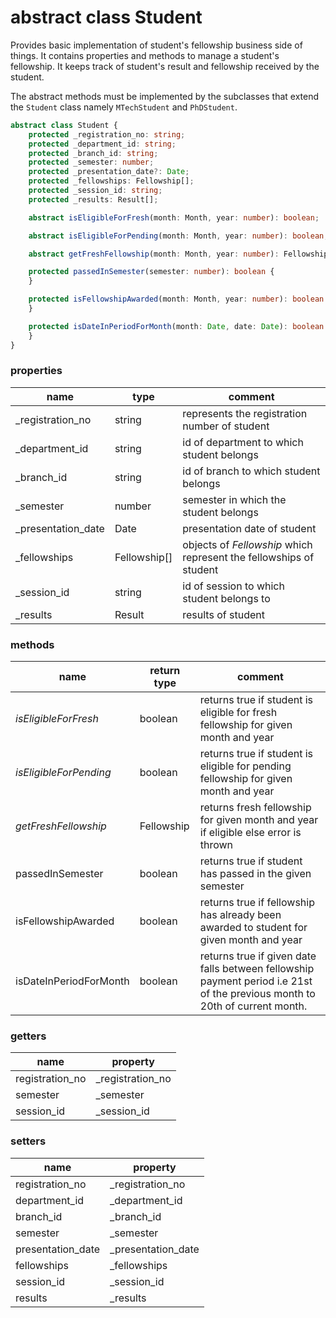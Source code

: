 # abstract class Student

Provides basic implementation of student's fellowship business side of things. It contains properties and 
methods to manage a student's fellowship. It keeps track of student's result and fellowship received by the student.

The abstract methods must be implemented by the subclasses that extend the `Student` class namely `MTechStudent` and `PhDStudent`.


```ts
abstract class Student {
    protected _registration_no: string;
    protected _department_id: string;
    protected _branch_id: string;
    protected _semester: number;
    protected _presentation_date?: Date;
    protected _fellowships: Fellowship[];
    protected _session_id: string;
    protected _results: Result[];

    abstract isEligibleForFresh(month: Month, year: number): boolean;

    abstract isEligibleForPending(month: Month, year: number): boolean;

    abstract getFreshFellowship(month: Month, year: number): Fellowship;

    protected passedInSemester(semester: number): boolean {
    }

    protected isFellowshipAwarded(month: Month, year: number): boolean {
    }

    protected isDateInPeriodForMonth(month: Date, date: Date): boolean {
    }
}
```

### properties

| name               | type         | comment                                                            |
|--------------------|--------------|--------------------------------------------------------------------|
| _registration_no   | string       | represents the registration number of student                      |
| _department_id     | string       | id of department to which student belongs                          |
| _branch_id         | string       | id of branch to which student belongs                              |
| _semester          | number       | semester in which the student belongs                              |
| _presentation_date | Date         | presentation date of student                                       |
| _fellowships       | Fellowship[] | objects of _Fellowship_ which represent the fellowships of student |
| _session_id        | string       | id of session to which student belongs to                          |
| _results           | Result       | results of student                                                 |

### methods

| name                   | return type | comment                                                                                                                     |
|------------------------|-------------|-----------------------------------------------------------------------------------------------------------------------------|
| _isEligibleForFresh_   | boolean     | returns true if student is eligible for fresh fellowship for given month and year                                           |
| _isEligibleForPending_ | boolean     | returns true if student is eligible for pending fellowship for given month and year                                         |
| _getFreshFellowship_   | Fellowship  | returns fresh fellowship for given month and year if eligible else error is thrown                                          |
| passedInSemester       | boolean     | returns true if student has passed in the given semester                                                                    |
| isFellowshipAwarded    | boolean     | returns true if fellowship has already been awarded to student for given month and year                                     |
| isDateInPeriodForMonth | boolean     | returns true if given date falls between fellowship payment period i.e 21st of the previous month to 20th of current month. |


### getters

| name            | property         |
|-----------------|------------------|
| registration_no | _registration_no |
| semester        | _semester        |
| session_id      | _session_id      |

### setters

| name              | property           |
|-------------------|--------------------|
| registration_no   | _registration_no   |
| department_id     | _department_id     |
| branch_id         | _branch_id         |
| semester          | _semester          |
| presentation_date | _presentation_date |
| fellowships       | _fellowships       |
| session_id        | _session_id        |
| results           | _results           |
